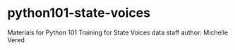 # python101-state-voices
Materials for Python 101 Training for State Voices data staff
author: Michelle Vered
